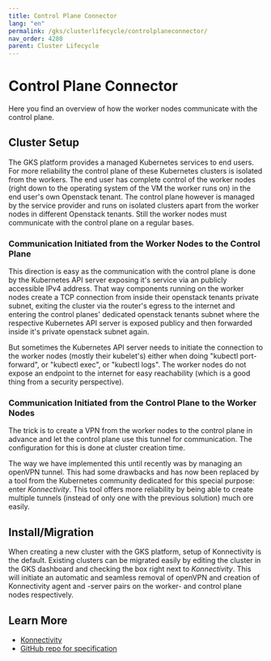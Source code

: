 ```yaml
---
title: Control Plane Connector
lang: "en"
permalink: /gks/clusterlifecycle/controlplaneconnector/
nav_order: 4280
parent: Cluster Lifecycle
---
```


# Control Plane Connector

Here you find an overview of how the worker nodes communicate with the control plane.

## Cluster Setup

The GKS platform provides a managed Kubernetes services to end users. For more reliability the
control plane of these Kubernetes clusters is isolated from the workers. The end user has complete
control of the worker nodes (right down to the operating system of the VM the worker runs on) in the
end user's own Openstack tenant. The control plane however is managed by the service provider and runs
on isolated clusters apart from the worker nodes in different Openstack tenants. Still the worker nodes
must communicate with the control plane on a regular bases.

### Communication Initiated from the Worker Nodes to the Control Plane

This direction is easy as the communication with the control plane is done by the Kubernetes API server
exposing it's service via an publicly accessible IPv4 address. That way components running on the worker
nodes create a TCP connection from inside their openstack tenants private subnet, exiting the cluster
via the router's egress to the internet and entering the control planes' dedicated openstack tenants
subnet where the respective Kubernetes API server is exposed publicy and then forwarded inside it's
private openstack subnet again.

But sometimes the Kubernetes API server needs to initiate the connection to the worker nodes (mostly
their kubelet's) either when doing "kubectl port-forward", or "kubectl exec", or "kubectl logs".
The worker nodes do not expose an endpoint to the internet for easy reachability (which is a good
thing from a security perspective).

### Communication Initiated from the Control Plane to the Worker Nodes

The trick is to create a VPN from the worker nodes to the control plane in advance and let the
control plane use this tunnel for communication. The configuration for this is done at cluster
creation time.

The way we have implemented this until recently was by managing an openVPN tunnel. This had some
drawbacks and has now been replaced by a tool from the Kubernetes community dedicated for this
special purpose: enter *Konnectivity*. This tool offers more reliability by being able to create
multiple tunnels (instead of only one with the previous solution) much ore easily.

## Install/Migration

When creating a new cluster with the GKS platform, setup of Konnectivity is the default. Existing
clusters can be migrated easily by editing the cluster in the GKS dashboard and checking the box
right next to *Konnectivity*. This will initiate an automatic and seamless removal of openVPN and
creation of Konnectivity agent and -server pairs on the worker- and control plane nodes respectively.

## Learn More

* [Konnectivity](https://kubernetes.io/docs/concepts/architecture/control-plane-node-communication/#konnectivity-service)
* [GitHub repo for specification](https://github.com/kubernetes-sigs/apiserver-network-proxy)
